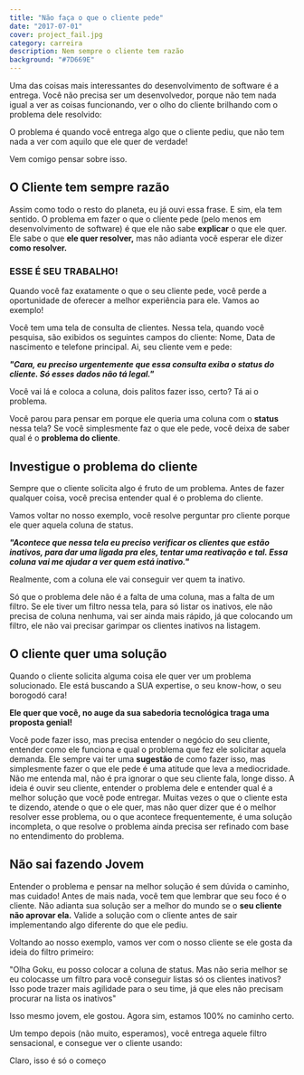 ```yaml
---
title: "Não faça o que o cliente pede"
date: "2017-07-01"
cover: project_fail.jpg
category: carreira
description: Nem sempre o cliente tem razão
background: "#7D669E"
---
```


Uma das coisas mais interessantes do desenvolvimento de software é a entrega. Você não precisa ser um desenvolvedor, porque não tem nada igual a ver as coisas funcionando, ver o olho do cliente brilhando com o problema dele resolvido:

<ImagePoster caption="Sério?" src="/assets/img/really.gif"></ImagePoster>

O problema é quando você entrega algo que o cliente pediu, que não tem nada a ver com aquilo que ele quer de verdade!

Vem comigo pensar sobre isso.

## O Cliente tem sempre razão

Assim como todo o resto do planeta, eu já ouvi essa frase. E sim, ela tem sentido. O problema em fazer o que o cliente pede (pelo menos em desenvolvimento de software) é que ele não sabe **explicar** o que ele quer. Ele sabe o que **ele quer resolver,** mas não adianta você esperar ele dizer **como resolver.**

### **ESSE É SEU TRABALHO!**

Quando você faz exatamente o que o seu cliente pede, você perde a oportunidade de oferecer a melhor experiência para ele. Vamos ao exemplo!

Você tem uma tela de consulta de clientes. Nessa tela, quando você pesquisa, são exibidos os seguintes campos do cliente: Nome, Data de nascimento e telefone principal. Ai, seu cliente vem e pede:

**_"Cara, eu preciso urgentemente que essa consulta exiba o status do cliente. Só esses dados não tá legal."_**

Você vai lá e coloca a coluna, dois palitos fazer isso, certo? Tá ai o problema.

Você parou para pensar em porque ele queria uma coluna com o **status** nessa tela? Se você simplesmente faz o que ele pede, você deixa de saber qual é o **problema do cliente**.

## Investigue o problema do cliente

Sempre que o cliente solicita algo é fruto de um problema. Antes de fazer qualquer coisa, você precisa entender qual é o problema do cliente.

Vamos voltar no nosso exemplo, você resolve perguntar pro cliente porque ele quer aquela coluna de status.

**_"Acontece que nessa tela eu preciso verificar os clientes que estão inativos, para dar uma ligada pra eles, tentar uma reativação e tal. Essa coluna vai me ajudar a ver quem está inativo."_**

Realmente, com a coluna ele vai conseguir ver quem ta inativo.

Só que o problema dele não é a falta de uma coluna, mas a falta de um filtro. Se ele tiver um filtro nessa tela, para só listar os inativos, ele não precisa de coluna nenhuma, vai ser ainda mais rápido, já que colocando um filtro, ele não vai precisar garimpar os clientes inativos na listagem.

## O cliente quer uma solução

Quando o cliente solicita alguma coisa ele quer ver um problema solucionado. Ele está buscando a SUA expertise, o seu know-how, o seu borogodó cara!

**Ele quer que você, no auge da sua sabedoria tecnológica traga uma proposta genial!**

Você pode fazer isso, mas precisa entender o negócio do seu cliente, entender como ele funciona e qual o problema que fez ele solicitar aquela demanda. Ele sempre vai ter uma **sugestão** de como fazer isso, mas simplesmente fazer o que ele pede é uma atitude que leva a mediocridade. Não me entenda mal, não é pra ignorar o que seu cliente fala, longe disso. A ideia é ouvir seu cliente, entender o problema dele e entender qual é a melhor solução que você pode entregar. Muitas vezes o que o cliente esta te dizendo, atende o que o ele quer, mas não quer dizer que é o melhor resolver esse problema, ou o que acontece frequentemente, é uma solução incompleta, o que resolve o problema ainda precisa ser refinado com base no entendimento do problema.

## Não sai fazendo Jovem

Entender o problema e pensar na melhor solução é sem dúvida o caminho, mas cuidado! Antes de mais nada, você tem que lembrar que seu foco é o cliente. Não adianta sua solução ser a melhor do mundo se o **seu cliente não aprovar ela.** Valide a solução com o cliente antes de sair implementando algo diferente do que ele pediu.

Voltando ao nosso exemplo, vamos ver com o nosso cliente se ele gosta da ideia do filtro primeiro:

"Olha Goku, eu posso colocar a coluna de status. Mas não seria melhor se eu colocasse um filtro para você conseguir listas só os clientes inativos? Isso pode trazer mais agilidade para o seu time, já que eles não precisam procurar na lista os inativos"

<ImagePoster caption="Parece bom..." src="/assets/img/lgtm.gif"></ImagePoster>

Isso mesmo jovem, ele gostou. Agora sim, estamos 100% no caminho certo.

Um tempo depois (não muito, esperamos), você entrega aquele filtro sensacional, e consegue ver o cliente usando:

<ImagePoster caption="Ficou sensacional!" src="/assets/img/happy.gif"></ImagePoster>

Claro, isso é só o começo

<Signature></Signature>